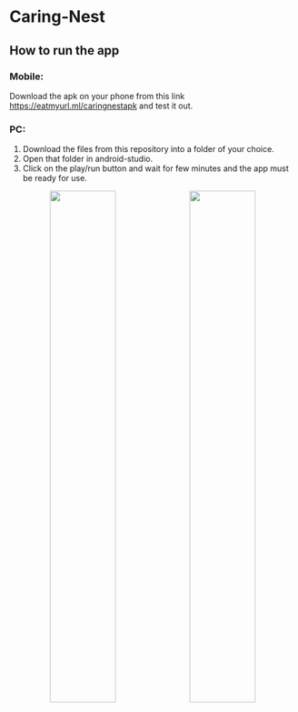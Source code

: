 # Caring-Nest

## How to run the app
### Mobile:
Download the apk on your phone from this link https://eatmyurl.ml/caringnestapk and test it out.
### PC:
1. Download the files from this repository into a folder of your choice.
2. Open that folder in android-studio. 
3. Click on the play/run button and wait for few minutes and the app must be ready for use.
<p align="center">
  <img width="48%" src="" />
  <img width="48%" src="https://github-readme-streak-stats.herokuapp.com/?user=pranith-rao&hide_border=true&theme=radical" />
</p>
